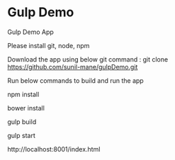 # Gulp Demo
Gulp Demo App

Please install git, node, npm

Download the app using below git command : 
git clone https://github.com/sunil-mane/gulpDemo.git

Run below commands to build and run the app

  npm install
  
  bower install
  
  gulp build
  
  gulp start

http://localhost:8001/index.html

